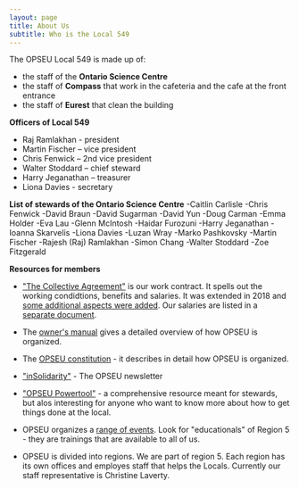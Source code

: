 ```yaml
---
layout: page
title: About Us
subtitle: Who is the Local 549
---
```


The OPSEU Local 549 is made up of:
- the staff of the **Ontario Science Centre**
- the staff of **Compass** that work in the cafeteria and the cafe at the front entrance
- the staff of **Eurest** that clean the building

**Officers of Local 549**
- Raj Ramlakhan - president
- Martin Fischer – vice president
- Chris Fenwick – 2nd vice president
- Walter Stoddard – chief steward
- Harry Jeganathan – treasurer
- Liona Davies - secretary
 
**List of stewards of the Ontario Science Centre**
-Caitlin Carlisle
-Chris Fenwick
-David Braun
-David Sugarman
-David Yun
-Doug Carman
-Emma Holder
-Eva Lau
-Glenn McIntosh
-Haidar Furozuni
-Harry Jeganathan
-Ioanna Skarvelis
-Liona Davies
-Luzan Wray
-Marko Pashkovsky
-Martin Fischer
-Rajesh (Raj) Ramlakhan
-Simon Chang
-Walter Stoddard
-Zoe Fitzgerald

**Resources for members**

- ["The Collective Agreement"](https://opseu.org/wp-content/uploads/2016/06/2015-2017_opseu_central_unified_agreement_-_final.pdf) is our work contract. It spells out the working condidtions, benefits and salaries. It was extended in 2018 and [some additional aspects were added](https://opseu.org/wp-content/uploads/2018/05/2018-2021_ops_unified_extension_agreement.pdf). Our salaries are listed in a [separate document](https://opseu.org/wp-content/uploads/2019/05/copy_of_opseu_salary_schedule_2017-2021_unified_send.pdf).

- The [owner's manual](https://opseu.org/information/owners-manual/12067/) gives a detailed overview of how OPSEU is organized.

- The [OPSEU constitution](https://opseu.org/information/tools-and-resources/ontario-public-service-employees-union-constitution-2019/92827/) - it describes in detail how OPSEU is organized.

- ["inSolidarity"](https://opseu.org/solidarity/) - The OPSEU newsletter

- ["OPSEU Powertool"](https://opseu.org/wp-content/uploads/2015/04/2015-04_en_powertool.pdf) - a comprehensive resource meant for stewards, but alos interesting for anyone who want to know more about how to get things done at the local. 

- OPSEU organizes a [range of events](https://opseu.org/events/). Look for "educationals" of Region 5 - they are trainings that are available to all of us.

- OPSEU is divided into regions. We are part of region 5. Each region has its own offices and employes staff that helps the Locals. Currently our staff representative is Christine Laverty. 

